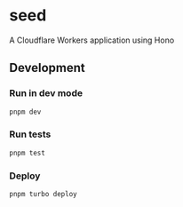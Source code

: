 # seed

A Cloudflare Workers application using Hono

## Development

### Run in dev mode

```sh
pnpm dev
```

### Run tests

```sh
pnpm test
```

### Deploy

```sh
pnpm turbo deploy
```
